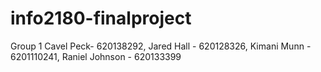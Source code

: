 # info2180-finalproject

Group 1 Cavel Peck- 620138292, Jared Hall - 620128326, Kimani Munn - 6201110241, Raniel Johnson - 620133399